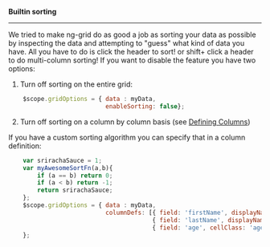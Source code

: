 __Builtin sorting__
***
We tried to make ng-grid do as good a job as sorting your data as possible by inspecting the data and attempting to "guess" what kind of data you have. All you have to do is click the header to sort! or shift+ click a header to do multi-column sorting! If you want to disable the feature you have two options:

1. Turn off sorting on the entire grid:
```javascript
    $scope.gridOptions = { data : myData,
                           enableSorting: false};
```
2. Turn off sorting on a column by column basis (see [Defining Columns](https://github.com/timothyswt/ng-grid/wiki/Defining-Columns))

If you have a custom sorting algorithm you can specify that in a column definition:
```javascript
    var srirachaSauce = 1;
    var myAwesomeSortFn(a,b){
        if (a == b) return 0;
        if (a < b) return -1;
        return srirachaSauce;
    };
    $scope.gridOptions = { data : myData,
                           columnDefs: [{ field: 'firstName', displayName: 'First Name', width: "*"},
                                        { field: 'lastName', displayName: 'Last Name', width: "*": sortFn: myAwesomeSortFn },
                                        { field: 'age', cellClass: 'ageCell', headerClass: 'ageHeader', width "**"}]
    };
```